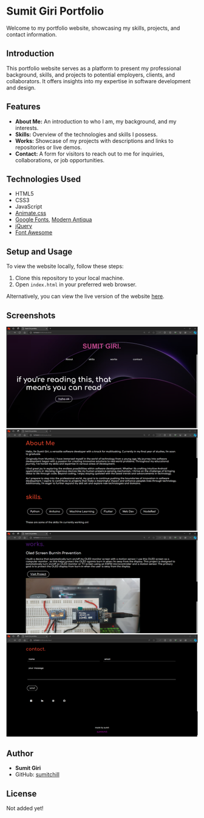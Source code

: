 
# Sumit Giri Portfolio

Welcome to my portfolio website, showcasing my skills, projects, and contact information.

## Introduction

This portfolio website serves as a platform to present my professional background, skills, and projects to potential employers, clients, and collaborators. It offers insights into my expertise in software development and design.

## Features

- **About Me:** An introduction to who I am, my background, and my interests.
- **Skills:** Overview of the technologies and skills I possess.
- **Works:** Showcase of my projects with descriptions and links to repositories or live demos.
- **Contact:** A form for visitors to reach out to me for inquiries, collaborations, or job opportunities.

## Technologies Used

- HTML5
- CSS3
- JavaScript
- [Animate.css](https://cdnjs.cloudflare.com/ajax/libs/animate.css/3.7.0/animate.min.css)
- [Google Fonts](https://fonts.googleapis.com/css?family=Comfortaa:700), [Modern Antiqua](https://fonts.googleapis.com/css2?family=Modern+Antiqua&display=swap)
- [jQuery](https://code.jquery.com/jquery-3.3.1.min.js)
- [Font Awesome](https://use.fontawesome.com/releases/v5.7.1/css/all.css)

## Setup and Usage

To view the website locally, follow these steps:

1. Clone this repository to your local machine.
2. Open `index.html` in your preferred web browser.

Alternatively, you can view the live version of the website [here](#insert-live-website-url).

## Screenshots
![alt text](Images/image1.png)
![alt text](Images/image2.png)
![alt text](Images/image3.png)
![alt text](Images/image4.png)

## Author

- **Sumit Giri**
- GitHub: [sumitchill](https://github.com/sumitchill)

## License

Not added yet!

